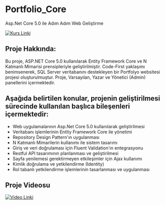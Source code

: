 # Portfolio_Core
Asp.Net Core 5.0 ile Adım Adım Web Geliştirme

[![Kurs Linki](https://img.shields.io/badge/Kurs%20Linki%20-izlemek%20için%20tıklayın-purple)](https://www.udemy.com/course/aspnet-core-5-ile-adim-adim-web-gelistirme/)
## Proje Hakkında: 
Bu proje, ASP.NET Core 5.0 kullanılarak Entity Framework Core ve N Katmanlı Mimarisi prensipleriyle geliştirilmiştir. Code-First yaklaşımı benimsenerek, SQL Server veritabanını destekleyen bir Portfolyo websitesi projesi oluşturulmuştur. Proje, Varsayılan, Yazar ve Yönetici (Admin) panellerini içermektedir.

## Aşağıda belirtilen konular, projenin geliştirilmesi sürecinde kullanılan başlıca bileşenleri içermektedir:
- Web uygulamalarının Asp.Net Core 5.0 kullanılarak geliştirilmesi
- Veritabanı işlemlerinin Entity Framework Core ile yönetimi
- Repository Design Pattern'ın uygulanması
- N Katmanlı Mimarilerin kullanımı ile sistem tasarımı
- Giriş ve veri doğrulaması için Fluent Validation'ın entegrasyonu
- Restful API tasarımının planlanması ve geliştirilmesi
- Sayfa yenilemesi gerektirmeyen etkileşimler için Ajax kullanımı
- Kimlik doğrulama ve yetkilendirme (Identity)
- Rol tabanlı yetkilendirme işlemlerinin tasarlanması ve uygulanması

## Proje Videosu
[![Video Linki](https://img.shields.io/badge/Video%20Linki%20-izlemek%20için%20tıklayın-blue)](https://www.linkedin.com/feed/update/urn:li:activity:7095789127626891264/)




